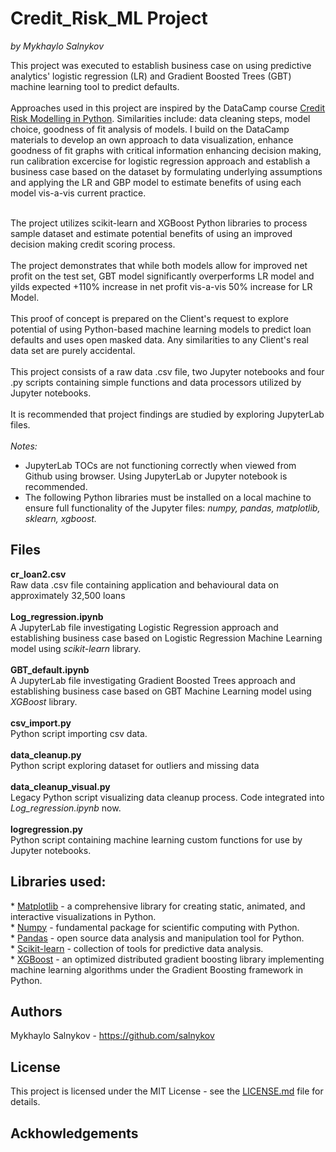 # Credit_Risk_ML Project
<i> by Mykhaylo Salnykov</i><br>

This project was executed to establish business case on using predictive analytics' logistic regression (LR) and Gradient Boosted Trees (GBT) machine learning tool to predict defaults.<br><br>
Approaches used in this project are inspired by the DataCamp course <a href = "https://www.datacamp.com/courses/credit-risk-modeling-in-python"> Credit Risk Modelling in Python</a>.  Similarities include: data cleaning steps, model choice, goodness of fit analysis of models.  I build on the DataCamp materials to develop an own approach to data visualization, enhance goodness of fit graphs with critical information enhancing decision making, run calibration excercise for logistic regression approach and establish a business case based on the dataset by formulating underlying assumptions and applying the LR and GBP model to estimate benefits of using each model vis-a-vis current practice. <br><br>

The project utilizes scikit-learn and XGBoost Python libraries to process sample dataset and estimate potential benefits of using an improved decision making credit scoring process.<br>
<br>
The project demonstrates that while both models allow for improved net profit on the test set, GBT model significantly overperforms LR model and yilds expected +110% increase in net profit vis-a-vis 50% increase for LR Model. <br>
<br>
This proof of concept is prepared on the Client's request to explore potential of using Python-based machine learning models to predict loan defaults and uses open masked data. Any similarities to any Client's real data set are purely accidental.<br>
<br>
This project consists of a raw data .csv file, two Jupyter notebooks and four .py scripts containing simple functions and data processors utilized by Jupyter notebooks.<br>
<br>
It is recommended that project findings are studied by exploring JupyterLab files.<br>
<br>
<i>Notes:</i> <br>
* JupyterLab TOCs are not functioning correctly when viewed from Github using browser. Using JupyterLab or Jupyter notebook is recommended.<br>
* The following Python libraries must be installed on a local machine to ensure full functionality of the Jupyter files: <i>numpy, pandas, matplotlib, sklearn, xgboost.</i>

<h2>Files</h2>
<b>cr_loan2.csv</b> <br>
Raw data .csv file containing application and behavioural data on approximately 32,500 loans<br>
<br>
<b>Log_regression.ipynb</b> <br>
A JupyterLab file investigating Logistic Regression approach and establishing business case based on Logistic Regression Machine Learning model using <i>scikit-learn</i> library.<br>
<br>
<b>GBT_default.ipynb</b><br>
A JupyterLab file investigating Gradient Boosted Trees approach and establishing business case based on GBT Machine Learning model using <i>XGBoost</i> library.<br>
<br>
<b>csv_import.py</b><br>
Python script importing csv data.<br>
<br>
<b>data_cleanup.py</b><br>
Python script exploring dataset for outliers and missing data<br>
<br>
<b>data_cleanup_visual.py</b><br>
Legacy Python script visualizing data cleanup process. Code integrated into <i>Log_regression.ipynb</i> now.<br>
<br>
<b>logregression.py</b><br>
Python script containing machine learning custom functions for use by Jupyter notebooks.<br>

<h2>Libraries used:</h2>
* <a href="https://matplotlib.org/">Matplotlib</a> - a comprehensive library for creating static, animated, and interactive visualizations in Python.<br>
* <a href="https://numpy.org/">Numpy</a> - fundamental package for scientific computing with Python.<br>
* <a href="https://pandas.pydata.org/">Pandas</a> - open source data analysis and manipulation tool for Python.<br>
* <a href="https://scikit-learn.org/stable/">Scikit-learn</a> - collection of tools for predictive data analysis.<br>
* <a href="https://xgboost.readthedocs.io/en/latest/">XGBoost</a> - an optimized distributed gradient boosting library implementing machine learning algorithms under the Gradient Boosting framework in Python.<br>
<h2>Authors</h2>
Mykhaylo Salnykov - <a href="https://github.com/salnykov">https://github.com/salnykov</a>
<h2>License</h2>
This project is licensed under the MIT License - see the <a href="https://github.com/salnykov/Credit_Risk_ML/blob/master/LICENSE.md">LICENSE.md</a> file for details.<br>
<h2>Ackhowledgements</h

